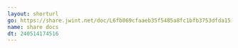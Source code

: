 ```yaml
---
layout: shorturl
go: https://share.jwint.net/doc/L6fb069cfaaeb35f5485a8fc1bfb3753dfda15
name: share docs
dt: 240514174516
---
```

